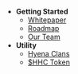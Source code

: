 - **Getting Started**
    - [Whitepaper](/)
    - [Roadmap](roadmap.md)
    - [Our Team](our-team.md)
- **Utility**
    - [Hyena Clans](hyena-clans.md)
    - [$HHC Token](token.md)